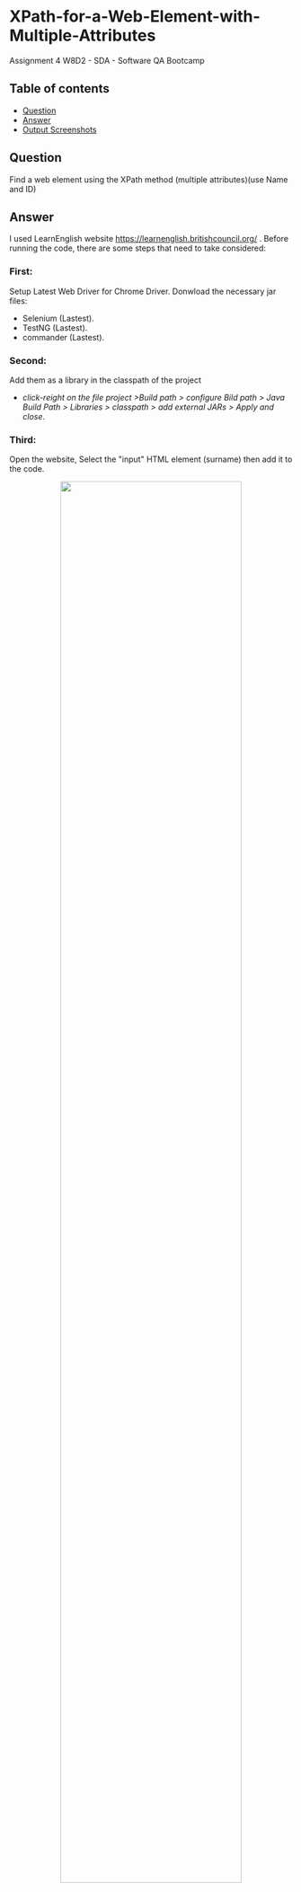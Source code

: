 # XPath-for-a-Web-Element-with-Multiple-Attributes
Assignment 4 W8D2 - SDA - Software QA Bootcamp


## Table of contents
* [Question](#question)
* [Answer](#answer)
* [Output Screenshots](#output-screenshots)


## Question
Find a web element using the XPath method (multiple attributes)(use Name and ID)


## Answer
I used LearnEnglish website https://learnenglish.britishcouncil.org/ .
Before running the code, there are some steps that need to take considered:


### First:
Setup Latest Web Driver for Chrome  Driver.
Donwload the necessary jar files:
- Selenium (Lastest).
- TestNG (Lastest).
- commander (Lastest).

### Second:
Add them as a library in the classpath of the project
- _click-reight on the file project >Build path > configure Bild path > Java Build Path > Libraries > classpath > add external JARs > Apply and close_.

### Third:
Open the website, Select the "input" HTML element (surname) then add it to the code.

<p align="center">
<img src="https://user-images.githubusercontent.com/48597284/181134405-89c87fb0-d799-436a-aa8c-03f2e813dd4d.png" width=80% height=80%>
</p>



## Output Screenshots:

<p align="center">

<img src="https://user-images.githubusercontent.com/48597284/181134539-e82ca59e-b3d7-421f-a197-176f910372fb.png" width=80% height=80%>


https://user-images.githubusercontent.com/48597284/181134520-b9fafaea-f0c2-421f-84fd-978680307d78.mp4

</p>


